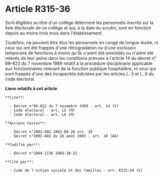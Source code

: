 # Article R315-36

Sont éligibles au titre d'un collège déterminé les personnels inscrits sur la liste électorale de ce collège et qui, à la
date du scrutin, sont en fonction depuis au moins trois mois dans l'établissement.

Toutefois, ne peuvent être élus les personnels en congé de longue durée, ni ceux qui ont été frappés d'une rétrogradation ou
d'une exclusion temporaire de fonctions à moins qu'ils n'aient été amnistiés ou n'aient été relevés de leur peine dans les
conditions prévues à l'article 14 du décret n° 89-822 du 7 novembre 1989 relatif à la procédure disciplinaire applicable aux
fonctionnaires relevant de la fonction publique hospitalière, ni ceux qui sont frappés d'une des incapacités édictées par les
articles L. 5 et L. 6 du code électoral.

**Liens relatifs à cet article**

	**Cite**:

	  - Décret n°89-822 du 7 novembre 1989 - art. 14 (V)
	  - Code électoral - art. L5 (M)
	  - Code électoral - art. L6 (M)

	**Anciens textes**:

	  - Décret n°2003-802 2003-08-26 art. 10
	  - Décret n°2003-802 du 26 août 2003 - art. 10 (Ab)

	**Codifié par**:

	  - Décret n°2004-1136 2004-10-21

	**Cité par**:

	  - Code de l'action sociale et des familles - art. R315-29 (V)
